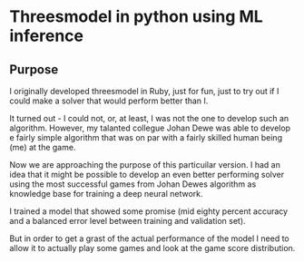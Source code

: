 # Threesmodel in python using ML inference

## Purpose

I originally developed threesmodel in Ruby, just for fun, just to try out if I could make a solver that would perform
better than I.

It turned out - I could not, or, at least, I was not the one to develop such an algorithm. However, my talanted collegue
Johan Dewe was able to develop e fairly simple algorithm that was on par with a fairly skilled human being (me) at the game.

Now we are approaching the purpose of this particuilar version. I had an idea that it might be possible to develop an
even better performing solver using the most successful games from Johan Dewes algorithm as knowledge base for training a
deep neural network.

I trained a model that showed some promise (mid eighty percent accuracy and a balanced error level between training and validation set).

But in order to get a grast of the actual performance of the model I need to allow it to actually play some games and
look at the game score distribution.

